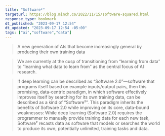 ```yaml
---
title: "Software²"
targeturl: https://blog.minch.co/2022/11/15/software-squared.html 
response_type: bookmark
dt_published: "2023-09-17 12:54"
dt_updated: "2023-09-17 12:54 -05:00"
tags: ["ai","software","data"]
---
```


> A new generation of AIs that become increasingly general by producing their own training data

> We are currently at the cusp of transitioning from “learning from data” to “learning what data to learn from” as the central focus of AI research.

> If deep learning can be described as “Software 2.0”—software that programs itself based on example inputs/output pairs, then this promising, data-centric paradigm, in which software effectively improves itself by searching for its own training data, can be described as a kind of “Software²”. This paradigm inherits the benefits of Software 2.0 while improving on its core, data-bound weaknesses: While deep learning (Software 2.0) requires the programmer to manually provide training data for each new task, Software² recasts data as software that models or searches the world to produce its own, potentially unlimited, training tasks and data.